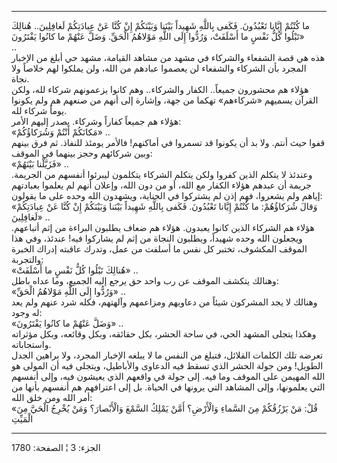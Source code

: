 ------------------------------------------------------------------------

ما كُنْتُمْ إِيَّانا تَعْبُدُونَ. فَكَفى بِاللَّهِ شَهِيداً بَيْنَنا وَبَيْنَكُمْ إِنْ كُنَّا عَنْ عِبادَتِكُمْ
لَغافِلِينَ.. هُنالِكَ تَبْلُوا كُلُّ نَفْسٍ ما أَسْلَفَتْ، وَرُدُّوا إِلَى اللَّهِ مَوْلاهُمُ الْحَقِّ. وَضَلَّ
عَنْهُمْ ما كانُوا يَفْتَرُونَ»  
..  
هذه هي قصة الشفعاء والشركاء في مشهد من مشاهد القيامة، مشهد حي أبلغ من
الإخبار المجرد بأن الشركاء والشفعاء لن يعصموا عبادهم من الله، ولن يملكوا
لهم خلاصاً ولا نجاة.  
هؤلاء هم محشورون جميعاً.. الكفار والشركاء.. وهم كانوا يزعمونهم شركاء لله،
ولكن القرآن يسميهم «شركاءهم» تهكما من جهة، وإشارة إلى أنهم من صنعهم هم
ولم يكونوا يوماً شركاء لله.  
هؤلاء هم جميعاً كفاراً وشركاء. يصدر إليهم الأمر:  
«مَكانَكُمْ أَنْتُمْ وَشُرَكاؤُكُمْ» ..  
قفوا حيث أنتم. ولا بد أن يكونوا قد تسمروا في أماكنهم! فالأمر يومئذ
للنفاذ. ثم فرق بينهم وبين شركائهم وحجز بينهما في الموقف:  
«فَزَيَّلْنا بَيْنَهُمْ» ..  
وعندئذ لا يتكلم الذين كفروا ولكن يتكلم الشركاء يتكلمون ليبرئوا أنفسهم من
الجريمة. جريمة أن عبدهم هؤلاء الكفار مع الله، أو من دون الله، وإعلان
أنهم لم يعلموا بعبادتهم إياهم ولم يشعروا، فهم إذن لم يشتركوا في الجناية،
ويشهدون الله وحده على ما يقولون:  
«وَقالَ شُرَكاؤُهُمْ: ما كُنْتُمْ إِيَّانا تَعْبُدُونَ. فَكَفى بِاللَّهِ شَهِيداً بَيْنَنا وَبَيْنَكُمْ إِنْ
كُنَّا عَنْ عِبادَتِكُمْ لَغافِلِينَ» ..  
هؤلاء هم الشركاء الذين كانوا يعبدون. هؤلاء هم ضعاف يطلبون البراءة من إثم
أتباعهم. ويجعلون الله وحده شهيداً، ويطلبون النجاة من إثم لم يشاركوا فيه!
عندئذ، وفي هذا الموقف المكشوف، تختبر كل نفس ما أسلفت من عمل، وتدرك
عاقبته إدراك الخبرة والتجربة:  
«هُنالِكَ تَبْلُوا كُلُّ نَفْسٍ ما أَسْلَفَتْ» ..  
وهنالك يتكشف الموقف عن رب واحد حق يرجع إليه الجميع، وما عداه باطل:  
«وَرُدُّوا إِلَى اللَّهِ مَوْلاهُمُ الْحَقِّ» ..  
وهنالك لا يجد المشركون شيئاً من دعاويهم ومزاعمهم وآلهتهم، فكله شرد عنهم
ولم يعد له وجود:  
«وَضَلَّ عَنْهُمْ ما كانُوا يَفْتَرُونَ» ..  
وهكذا يتجلى المشهد الحي، في ساحة الحشر، بكل حقائقه، وبكل وقائعه، وبكل
مؤثراته واستجاباته.  
تعرضه تلك الكلمات القلائل، فتبلغ من النفس ما لا يبلغه الإخبار المجرد،
ولا براهين الجدل الطويل! ومن جولة الحشر الذي تسقط فيه الدعاوى والأباطيل،
ويتجلى فيه أن المولى هو الله المهيمن على الموقف وما فيه. إلى جولة في
واقعهم الذي يعيشون فيه، وإلى أنفسهم التي يعلمونها، وإلى المشاهد التي
يرونها في الحياة. بل إلى اعترافهم هم أنفسهم بأنها من أمر الله ومن خلق
الله:  
«قُلْ: مَنْ يَرْزُقُكُمْ مِنَ السَّماءِ وَالْأَرْضِ؟ أَمَّنْ يَمْلِكُ السَّمْعَ وَالْأَبْصارَ؟ وَمَنْ يُخْرِجُ الْحَيَّ
مِنَ الْمَيِّتِ

------------------------------------------------------------------------

الجزء: 3 ¦ الصفحة: 1780
